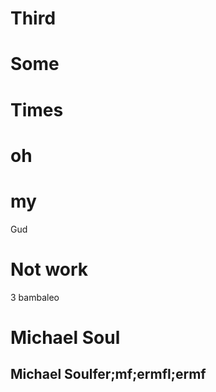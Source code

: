 # Third

# Some

# Times

# oh

# my

Gud

# Not work
3 bambaleo

# Michael Soul 



## Michael Soulfer;mf;ermfl;ermf 
